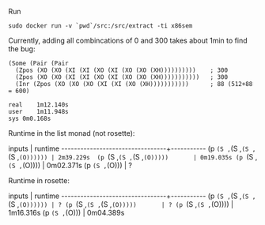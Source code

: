 Run

    sudo docker run -v `pwd`/src:/src/extract -ti x86sem

Currently, adding all combincations of 0 and 300 takes about 1min to find the
bug:

    (Some (Pair (Pair 
      (Zpos (XO (XO (XI (XI (XO (XI (XO (XO (XH))))))))))    ; 300
      (Zpos (XO (XO (XI (XI (XO (XI (XO (XO (XH)))))))))))   ; 300
      (Inr (Zpos (XO (XO (XO (XI (XI (XO (XH)))))))))))      ; 88 (512+88 = 600)

    real    1m12.140s
    user    1m11.948s
    sys 0m0.168s


Runtime in the list monad (not rosette):

inputs                           |  runtime
---------------------------------+-----------
(p `(S ,`(S ,`(S ,`(S ,`(O)))))) | 2m39.229s 
(p `(S ,`(S ,`(S ,`(O)))))       | 0m19.035s
(p `(S ,`(S ,`(O))))             | 0m02.371s
(p `(S ,`(O)))                   | ?

Runtime in rosette:

inputs                           |  runtime
---------------------------------+-----------
(p `(S ,`(S ,`(S ,`(S ,`(O)))))) | ?
(p `(S ,`(S ,`(S ,`(O)))))       | ?
(p `(S ,`(S ,`(O))))             | 1m16.316s
(p `(S ,`(O)))                   | 0m04.389s

